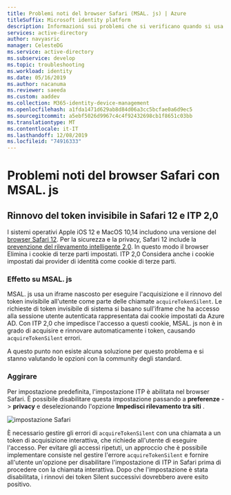 ```yaml
---
title: Problemi noti del browser Safari (MSAL. js) | Azure
titleSuffix: Microsoft identity platform
description: Informazioni sui problemi che si verificano quando si usa Microsoft Authentication Library per JavaScript (MSAL. js) con Safari browser.
services: active-directory
author: navyasric
manager: CelesteDG
ms.service: active-directory
ms.subservice: develop
ms.topic: troubleshooting
ms.workload: identity
ms.date: 05/16/2019
ms.author: nacanuma
ms.reviewer: saeeda
ms.custom: aaddev
ms.collection: M365-identity-device-management
ms.openlocfilehash: a1fda1471d629ab8d84d06a3cc5bcfae0a6d9ec5
ms.sourcegitcommit: a5ebf5026d9967c4c4f92432698cb1f8651c03bb
ms.translationtype: MT
ms.contentlocale: it-IT
ms.lasthandoff: 12/08/2019
ms.locfileid: "74916333"
---
```

# <a name="known-issues-on-safari-browser-with-msaljs"></a>Problemi noti del browser Safari con MSAL. js 

## <a name="silent-token-renewal-on-safari-12-and-itp-20"></a>Rinnovo del token invisibile in Safari 12 e ITP 2,0

I sistemi operativi Apple iOS 12 e MacOS 10,14 includono una versione del [browser Safari 12](https://developer.apple.com/safari/whats-new/). Per la sicurezza e la privacy, Safari 12 include la [prevenzione del rilevamento intelligente 2,0](https://webkit.org/blog/8311/intelligent-tracking-prevention-2-0/). In questo modo il browser Elimina i cookie di terze parti impostati. ITP 2,0 Considera anche i cookie impostati dai provider di identità come cookie di terze parti.

### <a name="impact-on-msaljs"></a>Effetto su MSAL. js

MSAL. js usa un iframe nascosto per eseguire l'acquisizione e il rinnovo del token invisibile all'utente come parte delle chiamate `acquireTokenSilent`. Le richieste di token invisibile di sistema si basano sull'iframe che ha accesso alla sessione utente autenticata rappresentata dai cookie impostati da Azure AD. Con ITP 2,0 che impedisce l'accesso a questi cookie, MSAL. js non è in grado di acquisire e rinnovare automaticamente i token, causando `acquireTokenSilent` errori.

A questo punto non esiste alcuna soluzione per questo problema e si stanno valutando le opzioni con la community degli standard.

### <a name="work-around"></a>Aggirare

Per impostazione predefinita, l'impostazione ITP è abilitata nel browser Safari. È possibile disabilitare questa impostazione passando a **preferenze** -> **privacy** e deselezionando l'opzione **Impedisci rilevamento tra siti** .

![impostazione Safari](./media/msal-js-known-issue-safari-browser/safari.png)

È necessario gestire gli errori di `acquireTokenSilent` con una chiamata a un token di acquisizione interattiva, che richiede all'utente di eseguire l'accesso.
Per evitare gli accessi ripetuti, un approccio che è possibile implementare consiste nel gestire l'errore `acquireTokenSilent` e fornire all'utente un'opzione per disabilitare l'impostazione di ITP in Safari prima di procedere con la chiamata interattiva. Dopo che l'impostazione è stata disabilitata, i rinnovi dei token Silent successivi dovrebbero avere esito positivo.
